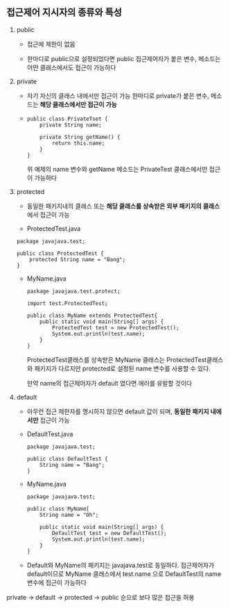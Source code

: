 ## 접근제어 지시자의 종류와 특성

1. public

   - 접근에 제한이 없음

   - 한마디로 public으로 설정되었다면 public 접근제어자가 붙은 변수, 메소드는 어떤 클래스에서도 접근이 가능하다

     

2. private

   - 자기 자신의 클래스 내에서만 접근이 가능
     한마디로 private가 붙은 변수, 메소드는 **해당 클래스에서만 접근이 가능**

   - ```
     public class PrivateTset {
         private String name;
     
         private String getName() {
             return this.name;
         }
     }
     ```

     위 예제의 name 변수와 getName 메소드는 PrivateTest 클래스에서만 접근이 가능하다

     

3. protected

   - 동일한 패키지내의 클래스 또는
     **해당 클래스를 상속받은 외부 패키지의 클래스**에서 접근이 가능

   -  ProtectedTest.java

     ```
     package javajava.test;
     
     public class ProtectedTest {
         protected String name = "Bang";
     }
     ```

   - MyName.java

     ```
     package javajava.test.protect;
     
     import test.ProtectedTest;
     
     public class MyName extends ProtectedTest{
         public static void main(String[] args) {
             ProtectedTest test = new ProtectedTest();
             System.out.println(test.name);
         }
     }
     ```

     ProtectedTest클래스를 상속받은 MyName 클래스는 ProtectedTest클래스와 패키지가 다르지만 protected로 설정된 name 변수를 사용할 수 있다.

     만약 name의 접근제어자가 default 였다면 에러를 유발할 것이다

   

4. default

   - 아무런 접근 제한자를 명시하지 않으면 default 값이 되며,
     **동일한 패키지 내에서만** 접근이 가능

   - DefaultTest.java

     ```
     package javajava.test;
     
     public class DefaultTest {
         String name = "Bang";
     }
     ```

   - MyName.java

     ```
     package javajava.test;
     
     public class MyName{
         String name = "Oh";
     
         public static void main(String[] args) {
             DefaultTest test = new DefaultTest();
             System.out.println(test.name);
         }
     }
     ```

   - Default와 MyName의 패키지는 javajava.test로 동일하다.
     접근제어자가 default이므로 MyName 클래스에서 test.name 으로 DefaultTest의 name 변수에 접근이 가능하다



private -> default -> protected -> public 순으로 보다 많은 접근을 허용